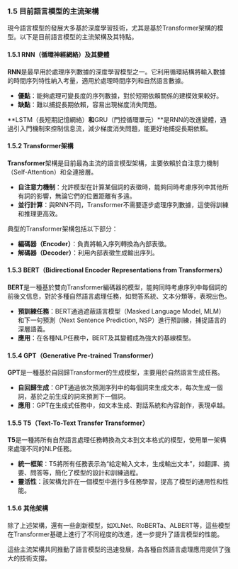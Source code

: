 ### **1.5 目前語言模型的主流架構**

現今語言模型的發展大多基於深度學習技術，尤其是基於Transformer架構的模型。以下是目前語言模型的主流架構及其特點。

#### **1.5.1 RNN（循環神經網絡）及其變體**

**RNN**是最早用於處理序列數據的深度學習模型之一。它利用循環結構將輸入數據的時間序列特性納入考量，適用於處理時間序列和自然語言數據。

- **優點**：能夠處理可變長度的序列數據，對於短期依賴關係的建模效果較好。
- **缺點**：難以捕捉長期依賴，容易出現梯度消失問題。

**LSTM（長短期記憶網絡）**和**GRU（門控循環單元）**是RNN的改進變體，通過引入門機制來控制信息流，減少梯度消失問題，能更好地捕捉長期依賴。

#### **1.5.2 Transformer架構**

**Transformer**架構是目前最為主流的語言模型架構，主要依賴於自注意力機制（Self-Attention）和全連接層。

- **自注意力機制**：允許模型在計算某個詞的表徵時，能夠同時考慮序列中其他所有詞的影響，無論它們的位置距離有多遠。
- **並行計算**：與RNN不同，Transformer不需要逐步處理序列數據，這使得訓練和推理更高效。

典型的Transformer架構包括以下部分：

- **編碼器（Encoder）**：負責將輸入序列轉換為內部表徵。
- **解碼器（Decoder）**：利用內部表徵生成輸出序列。

#### **1.5.3 BERT（Bidirectional Encoder Representations from Transformers）**

**BERT**是一種基於雙向Transformer編碼器的模型，能夠同時考慮序列中每個詞的前後文信息，對於多種自然語言處理任務，如問答系統、文本分類等，表現出色。

- **預訓練任務**：BERT通過遮蔽語言模型（Masked Language Model, MLM）和下一句預測（Next Sentence Prediction, NSP）進行預訓練，捕捉語言的深層語義。
- **應用**：在各種NLP任務中，BERT及其變體成為強大的基線模型。

#### **1.5.4 GPT（Generative Pre-trained Transformer）**

**GPT**是一種基於自回歸Transformer的生成模型，主要用於自然語言生成任務。

- **自回歸生成**：GPT通過依次預測序列中的每個詞來生成文本，每次生成一個詞，基於之前生成的詞來預測下一個詞。
- **應用**：GPT在生成式任務中，如文本生成、對話系統和內容創作，表現卓越。

#### **1.5.5 T5（Text-To-Text Transfer Transformer）**

**T5**是一種將所有自然語言處理任務轉換為文本到文本格式的模型，使用單一架構來處理不同的NLP任務。

- **統一框架**：T5將所有任務表示為“給定輸入文本，生成輸出文本”，如翻譯、摘要、問答等，簡化了模型的設計和訓練過程。
- **靈活性**：該架構允許在一個模型中進行多任務學習，提高了模型的通用性和性能。

#### **1.5.6 其他架構**

除了上述架構，還有一些創新模型，如XLNet、RoBERTa、ALBERT等，這些模型在Transformer基礎上進行了不同程度的改進，進一步提升了語言模型的性能。

這些主流架構共同推動了語言模型的迅速發展，為各種自然語言處理應用提供了強大的技術支撐。